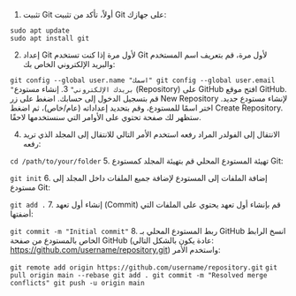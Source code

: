 1. تثبيت Git
أولاً، تأكد من تثبيت Git على جهازك:

```
sudo apt update
sudo apt install git
```
2. إعداد Git لأول مرة
إذا كنت تستخدم Git لأول مرة، قم بتعريف اسم المستخدم والبريد الإلكتروني الخاص بك:

`
git config --global user.name "اسمك"
git config --global user.email "بريدك الإلكتروني"
`
3. إنشاء مستودع (Repository) على GitHub
افتح موقع GitHub.
قم بتسجيل الدخول إلى حسابك.
اضغط على زر New Repository لإنشاء مستودع جديد.
اختر اسمًا للمستودع، وقم بتحديد إعداداته (عام/خاص)، ثم اضغط Create Repository.
ستظهر لك صفحة تحتوي على الأوامر التي سنستخدمها لاحقًا.

4. الانتقال إلى الفولدر المراد رفعه
استخدم الأمر التالي للانتقال إلى المجلد الذي تريد رفعه:

`
cd /path/to/your/folder
`
5. تهيئة المستودع المحلي
قم بتهيئة المجلد كمستودع Git:

`
git init
`
6. إضافة الملفات إلى المستودع
لإضافة جميع الملفات داخل المجلد إلى مستودع Git:

`
git add .
`
7. إنشاء أول تعهد (Commit)
قم بإنشاء أول تعهد يحتوي على الملفات التي أضفتها:

`
git commit -m "Initial commit"
`
8. ربط المستودع المحلي بـ GitHub
انسخ الرابط الخاص بالمستودع من صفحة GitHub (عادة يكون بالشكل التالي: https://github.com/username/repository.git) واستخدم الأمر:

`
git remote add origin https://github.com/username/repository.git
`
`
git pull origin main --rebase
git add .
git commit -m "Resolved merge conflicts"
git push -u origin main
`
